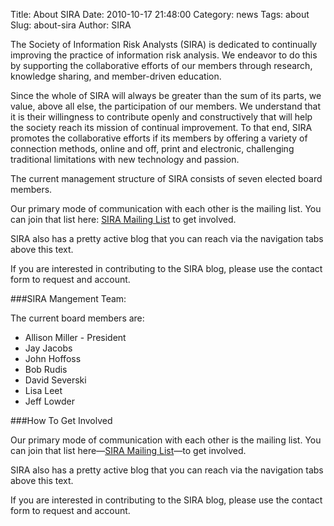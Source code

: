 Title: About SIRA
Date: 2010-10-17 21:48:00
Category: news
Tags: about
Slug: about-sira
Author: SIRA

The Society of Information Risk Analysts (SIRA) is dedicated to continually improving the practice of information risk analysis. We endeavor to do this by supporting the collaborative efforts of our members through research, knowledge sharing, and member-driven education.

Since the whole of SIRA will always be greater than the sum of its parts, we value, above all else, the participation of our members. We understand that it is their willingness to contribute openly and constructively that will help the society reach its mission of continual improvement. To that end, SIRA promotes the collaborative efforts if its members by offering a variety of connection methods, online and off, print and electronic, challenging traditional limitations with new technology and passion.

The current management structure of SIRA consists of seven elected board members.

Our primary mode of communication with each other is the mailing list. You can join that list here: <a href="http://lists.societyinforisk.org/mailman/listinfo/sira">SIRA Mailing List</a> to get involved.

SIRA also has a pretty active blog that you can reach via the navigation tabs above this text.

If you are interested in contributing to the SIRA blog, please use the contact form to request and account.

###SIRA Mangement Team:

The current board members are:

- Allison Miller - President
- Jay Jacobs
- John Hoffoss
- Bob Rudis
- David Severski
- Lisa Leet
- Jeff Lowder

###How To Get Involved

Our primary mode of communication with each other is the mailing list. You can join that list here&mdash;[SIRA Mailing List](http://lists.societyinforisk.org/mailman/listinfo/sira)&mdash;to get involved.

SIRA also has a pretty active blog that you can reach via the navigation tabs above this text.

If you are interested in contributing to the SIRA blog, please use the contact form to request and account.
